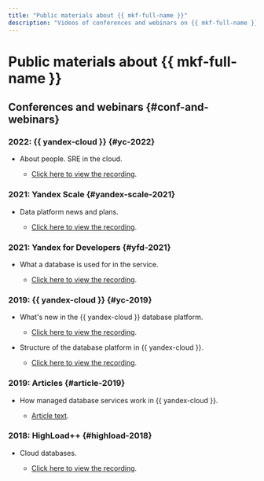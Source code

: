 ```yaml
---
title: "Public materials about {{ mkf-full-name }}"
description: "Videos of conferences and webinars on {{ mkf-full-name }}."
---
```


# Public materials about {{ mkf-full-name }}

## Conferences and webinars {#conf-and-webinars}

### 2022: {{ yandex-cloud }} {#yc-2022}

* About people. SRE in the cloud.

  * [Click here to view the recording](https://www.youtube.com/watch?v=8YwepbGf1WM).

### 2021: Yandex Scale {#yandex-scale-2021}

* Data platform news and plans.

  * [Click here to view the recording](https://www.youtube.com/watch?v=34azYnDBiYY).

### 2021: Yandex for Developers {#yfd-2021}

* What a database is used for in the service.

  * [Click here to view the recording](https://www.youtube.com/watch?v=cddm8I0UgjU).

### 2019: {{ yandex-cloud }} {#yc-2019}

* What's new in the {{ yandex-cloud }} database platform.

  * [Click here to view the recording](https://www.youtube.com/watch?v=5OcUo3J4Wdc).

* Structure of the database platform in {{ yandex-cloud }}.

  * [Click here to view the recording](https://www.youtube.com/watch?v=Cwdg425a_cw).

### 2019: Articles {#article-2019}

* How managed database services work in {{ yandex-cloud }}.

  * [Article text](https://habr.com/ru/companies/yandex/articles/477860/).

### 2018: HighLoad++ {#highload-2018}

* Cloud databases.

  * [Click here to view the recording](https://www.youtube.com/watch?v=xyMN1EA9p5Y).
